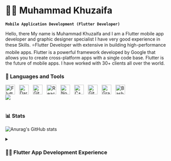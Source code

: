 # 🏄‍♂️ Muhammad Khuzaifa

**`Mobile Application Development (Flutter Developer)`**

Hello, there My name is Muhammad Khuzaifa and I am a Flutter mobile app developer and graphic designer specialist I have very good experience in these Skills.
⭐Flutter Developer with extensive in building high-performance mobile apps. Flutter is a powerful framework developed by Google that allows you to create cross-platform apps with a single code base. Flutter is the future of mobile apps. I have worked with 30+ clients all over the world.


### 🧰 Languages and Tools



<img align="left" alt="Flutter" width="30px" style="padding-right:10px;" src="https://cdn.jsdelivr.net/gh/devicons/devicon/icons/flutter/flutter-plain.svg" />
<img align="left" alt="Dart" width="30px" style="padding-right:10px;" src="https://cdn.jsdelivr.net/gh/devicons/devicon/icons/dart/dart-original.svg" />
<img align="left" alt="Git" width="30px" style="padding-right:10px;" src="https://cdn.jsdelivr.net/gh/devicons/devicon/icons/git/git-original.svg" />
<img align="left" alt="React" width="30px" style="padding-right:10px;" src="https://cdn.jsdelivr.net/gh/devicons/devicon/icons/react/react-original.svg" />
<img align="left" alt="NodeJS" width="30px" style="padding-right:10px;" src="https://cdn.jsdelivr.net/gh/devicons/devicon/icons/nodejs/nodejs-original.svg" />
<img align="left" alt="C++" width="30px" style="padding-right:10px;" src="https://cdn.jsdelivr.net/gh/devicons/devicon/icons/cplusplus/cplusplus-line.svg" />
<img align="left" alt="GitHub" width="30px" style="padding-right:10px;" src="https://cdn.jsdelivr.net/gh/devicons/devicon/icons/github/github-original.svg" />
<img align="left" alt="Gradle" width="30px" style="padding-right:10px;" src="https://cdn.jsdelivr.net/gh/devicons/devicon/icons/gradle/gradle-plain.svg" />
<img align="left" alt="Bash" width="30px" style="padding-right:10px;" src="https://cdn.jsdelivr.net/gh/devicons/devicon/icons/bash/bash-original.svg" />
<br />



[<img src="https://custom-icon-badges.demolab.com/badge/-Subscribe%20For%20More-red?style=for-the-badge&logo=video&logoColor=white"/>](https://www.youtube.com/c/fknight?sub_confirmation=1)

#

### 📊 Stats

![Anurag's GitHub stats](https://github-readme-stats.vercel.app/api?username=brothercodes&show_icons=true)


<details>
 <summary><h3>👨‍💻 Flutter App Development Experience</h3></summary>
Flutter is an open-source UI software development toolkit created by Google. It's used to develop applications for Android, iOS, Linux, Mac, Windows, Google Fuchsia, and the web from a single codebase. Here's a breakdown of the Flutter app development experience:

Cross-Platform Development: One of the most significant advantages of Flutter is the ability to write code once and run it on multiple platforms. This reduces both development time and costs.
Hot Reload: A standout feature, hot reload allows developers to instantly see the result of the latest changes. This makes the development process faster and more intuitive.
Rich Widget Catalog: Flutter offers a comprehensive set of highly customizable widgets that allow developers to create complex UIs.
Dart Programming Language: Flutter uses Dart, which is easy to learn, especially if you're familiar with languages like JavaScript or Java. Dart optimizes performance by compiling native ARM code and has a strong focus on front-end development.
Performance: Since Flutter compiles native code, it offers high performance for both iOS and Android apps. The graphics and rendering engine is built into Flutter, ensuring consistent behavior across platforms.
Integration with Firebase: Flutter integrates seamlessly with Firebase, Google's mobile development platform, making it easier to build real-time apps, perform authentication, and more.
Customizable UI: With Flutter, developers have a lot of freedom to create custom app designs without the constraints typically found in native development environments.
Community and Plugins: The Flutter community is growing rapidly. There are numerous plugins available, making it easier to integrate third-party services and tools.
Development Challenges: Like any platform, Flutter isn't without its challenges. Some developers find certain native integrations tricky, and while the community is growing, it's still not as extensive as native Android or iOS communities.
Continuous Updates: Google actively supports and updates Flutter, ensuring that it remains competitive and up-to-date with the latest mobile development trends.

[website]: https://fkcodes.com
[youtube]: https://youtube.com/fknight
